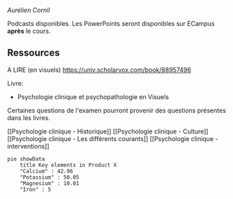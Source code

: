 *Aurélien Cornil*

Podcasts disponibles. Les PowerPoints seront disponibles sur ECampus **après** le cours.

## Ressources

A LIRE (en visuels) https://univ.scholarvox.com/book/88957496

Livre: 
- Psychologie clinique et psychopathologie en Visuels

Certaines questions de l'examen pourront provenir des questions présentes dans les livres.

[[Psychologie clinique - Historique]]
[[Psychologie clinique - Culture]]
[[Psychologie clinique - Les différents courants]]
[[Psychologie clinique - interventions]]

```mermaid
pie showData 
	title Key elements in Product X 
	"Calcium" : 42.96
	"Potassium" : 50.05
	"Magnesium" : 10.01
	"Iron" : 5
```

 


